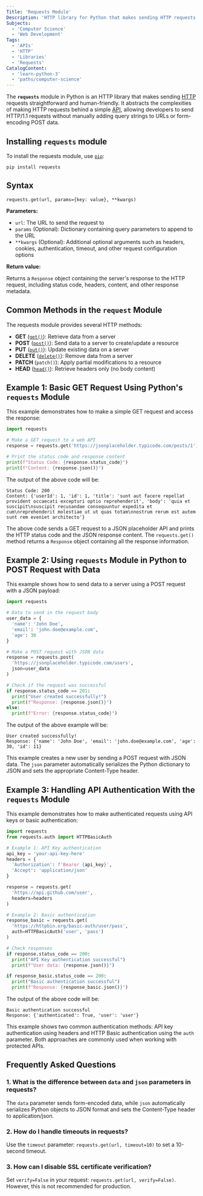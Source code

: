 ```yaml
---
Title: 'Requests Module'
Description: 'HTTP library for Python that makes sending HTTP requests straightforward and human-friendly.'
Subjects:
  - 'Computer Science'
  - 'Web Development'
Tags:
  - 'APIs'
  - 'HTTP'
  - 'Libraries'
  - 'Requests'
CatalogContent:
  - 'learn-python-3'
  - 'paths/computer-science'
---
```


The **`requests`** module in Python is an HTTP library that makes sending [HTTP](https://www.codecademy.com/resources/docs/general/http) requests straightforward and human-friendly. It abstracts the complexities of making HTTP requests behind a simple [API](https://www.codecademy.com/resources/docs/general/api), allowing developers to send HTTP/1.1 requests without manually adding query strings to URLs or form-encoding POST data.

## Installing `requests` module

To install the requests module, use [`pip`](https://www.codecademy.com/resources/docs/python/pip):

```pseudo
pip install requests
```

## Syntax

```pseudo
requests.get(url, params={key: value}, **kwargs)
```

**Parameters:**

- `url`: The URL to send the request to
- `params` (Optional): Dictionary containing query parameters to append to the URL
- `**kwargs` (Optional): Additional optional arguments such as headers, cookies, authentication, timeout, and other request configuration options

**Return value:**

Returns a `Response` object containing the server's response to the HTTP request, including status code, headers, content, and other response metadata.

## Common Methods in the `request` Module

The requests module provides several HTTP methods:

- **GET** ([`get()`](https://www.codecademy.com/resources/docs/python/requests-module/get)): Retrieve data from a server
- **POST** ([`post()`](https://www.codecademy.com/resources/docs/python/requests-module/post)): Send data to a server to create/update a resource
- **PUT** ([`put()`](https://www.codecademy.com/resources/docs/python/requests-module/put)): Update existing data on a server
- **DELETE** ([`delete()`](https://www.codecademy.com/resources/docs/python/requests-module/delete)): Remove data from a server
- **PATCH** (`patch()`): Apply partial modifications to a resource
- **HEAD** ([`head()`](https://www.codecademy.com/resources/docs/python/requests-module/head)): Retrieve headers only (no body content)

## Example 1: Basic GET Request Using Python's `requests` Module

This example demonstrates how to make a simple GET request and access the response:

```py
import requests

# Make a GET request to a web API
response = requests.get('https://jsonplaceholder.typicode.com/posts/1')

# Print the status code and response content
print(f"Status Code: {response.status_code}")
print(f"Content: {response.json()}")
```

The output of the above code will be:

```shell
Status Code: 200
Content: {'userId': 1, 'id': 1, 'title': 'sunt aut facere repellat provident occaecati excepturi optio reprehenderit', 'body': 'quia et suscipit\nsuscipit recusandae consequuntur expedita et cum\nreprehenderit molestiae ut ut quas totam\nnostrum rerum est autem sunt rem eveniet architecto'}
```

The above code sends a GET request to a JSON placeholder API and prints the HTTP status code and the JSON response content. The `requests.get()` method returns a `Response` object containing all the response information.

## Example 2: Using `requests` Module in Python to POST Request with Data

This example shows how to send data to a server using a POST request with a JSON payload:

```py
import requests

# Data to send in the request body
user_data = {
  'name': 'John Doe',
  'email': 'john.doe@example.com',
  'age': 30
}

# Make a POST request with JSON data
response = requests.post(
  'https://jsonplaceholder.typicode.com/users',
  json=user_data
)

# Check if the request was successful
if response.status_code == 201:
  print("User created successfully!")
  print(f"Response: {response.json()}")
else:
  print(f"Error: {response.status_code}")
```

The output of the above example will be:

```shell
User created successfully!
Response: {'name': 'John Doe', 'email': 'john.doe@example.com', 'age': 30, 'id': 11}
```

This example creates a new user by sending a POST request with JSON data. The `json` parameter automatically serializes the Python dictionary to JSON and sets the appropriate Content-Type header.

## Example 3: Handling API Authentication With the `requests` Module

This example demonstrates how to make authenticated requests using API keys or basic authentication:

```py
import requests
from requests.auth import HTTPBasicAuth

# Example 1: API Key authentication
api_key = 'your-api-key-here'
headers = {
  'Authorization': f'Bearer {api_key}',
  'Accept': 'application/json'
}

response = requests.get(
  'https://api.github.com/user',
  headers=headers
)

# Example 2: Basic authentication
response_basic = requests.get(
  'https://httpbin.org/basic-auth/user/pass',
  auth=HTTPBasicAuth('user', 'pass')
)

# Check responses
if response.status_code == 200:
  print("API Key authentication successful")
  print(f"User data: {response.json()}")

if response_basic.status_code == 200:
  print("Basic authentication successful")
  print(f"Response: {response_basic.json()}")
```

The output of the above code will be:

```shell
Basic authentication successful
Response: {'authenticated': True, 'user': 'user'}
```

This example shows two common authentication methods: API key authentication using headers and HTTP Basic authentication using the `auth` parameter. Both approaches are commonly used when working with protected APIs.

## Frequently Asked Questions

### 1. What is the difference between `data` and `json` parameters in requests?

The `data` parameter sends form-encoded data, while `json` automatically serializes Python objects to JSON format and sets the Content-Type header to application/json.

### 2. How do I handle timeouts in requests?

Use the `timeout` parameter: `requests.get(url, timeout=10)` to set a 10-second timeout.

### 3. How can I disable SSL certificate verification?

Set `verify=False` in your request: `requests.get(url, verify=False)`. However, this is not recommended for production.
